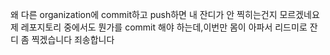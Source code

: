 왜 다른 organization에 commit하고 push하면 내 잔디가 안 찍히는건지 모르겠네요
제 레포지토리 중에서도 뭔가를 commit 해야 하는데,이번만 몸이 아파서 리드미로 잔디 좀 찍겠습니다 죄송합니다
